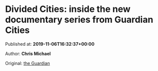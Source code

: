 
# Divided Cities: inside the new documentary series from Guardian Cities

Published at: **2019-11-06T16:32:37+00:00**

Author: **Chris Michael**

Original: [the Guardian](https://www.theguardian.com/cities/2019/nov/06/divided-cities-inside-the-new-documentary-series-from-guardian-cities)


